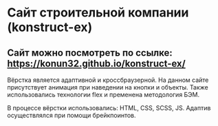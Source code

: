 # Сайт строительной компании (konstruct-ex)

## Сайт можно посмотреть по ссылке: https://konun32.github.io/konstruct-ex/

Вёрстка является адаптивной и кроссбраузерной. На данном сайте присутствует анимация при наведении на кнопки и объекты. Также использовались технологии flex и пременена методология БЭМ.

В процессе вёрстки использовались: HTML, CSS, SCSS, JS. Адаптив осуществлялся при помощи брейкпоинтов.